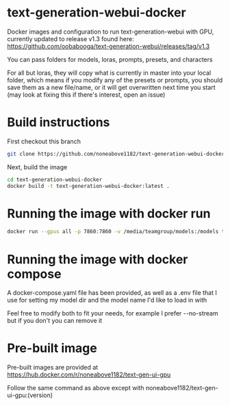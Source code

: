 # text-generation-webui-docker

Docker images and configuration to run text-generation-webui with GPU, currently updated to release v1.3 found here: https://github.com/oobabooga/text-generation-webui/releases/tag/v1.3

You can pass folders for models, loras, prompts, presets, and characters

For all but loras, they will copy what is currently in master into your local folder, which means if you modify any of the presets or prompts, you should save them as a new file/name, or it will get overwritten next time you start (may look at fixing this if there's interest, open an issue)

# Build instructions

First checkout this branch

```sh
git clone https://github.com/noneabove1182/text-generation-webui-docker.git
```

Next, build the image

```sh
cd text-generation-webui-docker
docker build -t text-generation-webui-docker:latest .
```

# Running the image with docker run

```sh
docker run --gpus all -p 7860:7860 -v /media/teamgroup/models:/models text-generation-webui-docker:latest --model WizardLM-13B-V1.1-GPTQ --chat --listen --listen-port 7860
```

# Running the image with docker compose

A docker-compose.yaml file has been provided, as well as a .env file that I use for setting my model dir and the model name I'd like to load in with

Feel free to modify both to fit your needs, for example I prefer --no-stream but if you don't you can remove it

# Pre-built image

Pre-built images are provided at https://hub.docker.com/r/noneabove1182/text-gen-ui-gpu

Follow the same command as above except with noneabove1182/text-gen-ui-gpu:(version)
